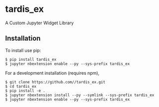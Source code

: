 tardis_ex
===============================

A Custom Jupyter Widget Library

Installation
------------

To install use pip:

    $ pip install tardis_ex
    $ jupyter nbextension enable --py --sys-prefix tardis_ex


For a development installation (requires npm),

    $ git clone https://github.com//tardis_ex.git
    $ cd tardis_ex
    $ pip install -e .
    $ jupyter nbextension install --py --symlink --sys-prefix tardis_ex
    $ jupyter nbextension enable --py --sys-prefix tardis_ex
